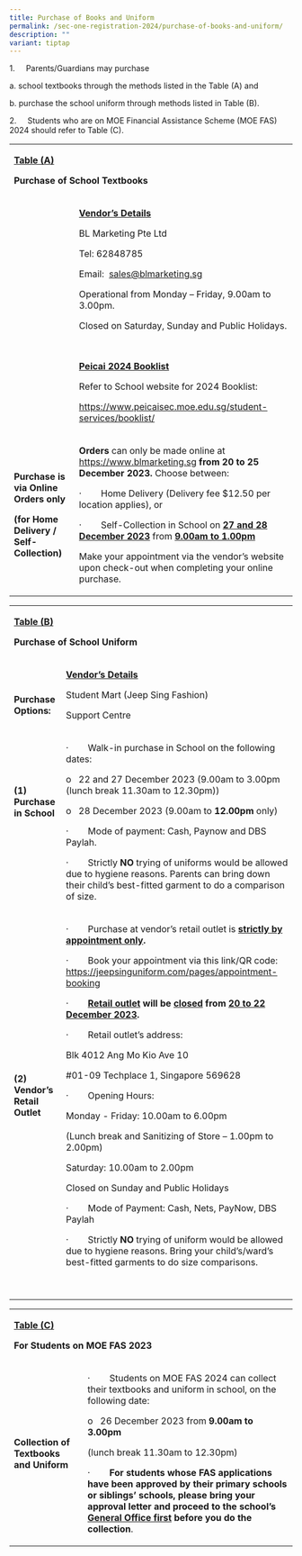 ```yaml
---
title: Purchase of Books and Uniform
permalink: /sec-one-registration-2024/purchase-of-books-and-uniform/
description: ""
variant: tiptap
---
```

<p>1.&nbsp;&nbsp;&nbsp;&nbsp; Parents/Guardians may purchase</p>
<p>a. school textbooks through the methods listed in the Table (A) and</p>
<p>b. purchase the school uniform through methods listed in Table (B).</p>
<p>2.&nbsp;&nbsp;&nbsp;&nbsp; Students who are on MOE Financial Assistance
Scheme (MOE FAS) 2024 should refer to Table (C).</p>
<table style="minWidth: 50px">
<colgroup>
<col>
<col>
</colgroup>
<tbody>
<tr>
<td rowspan="1" colspan="2">
<p><strong><u>Table (A)</u></strong>
</p>
<p><strong>Purchase of School Textbooks</strong>
</p>
</td>
</tr>
<tr>
<td rowspan="1" colspan="1">
<p><strong>&nbsp;</strong>
</p>
</td>
<td rowspan="1" colspan="1">
<p><strong><u>Vendor’s Details</u></strong>
</p>
<p>BL Marketing Pte Ltd</p>
<p>Tel: 62848785</p>
<p>Email: &nbsp;<a href="mailto:sales@blmarketing.sg" rel="noopener noreferrer nofollow" target="_blank">sales@blmarketing.sg</a>
</p>
<p>Operational from Monday – Friday, 9.00am to 3.00pm.</p>
<p>Closed on Saturday, Sunday and Public Holidays.</p>
<p>&nbsp;</p>
<p><strong><u>Peicai 2024 Booklist</u></strong>
</p>
<p>Refer to School website for 2024 Booklist:</p>
<p><a href="https://www.peicaisec.moe.edu.sg/student-services/booklist/" rel="noopener noreferrer nofollow" target="_blank">https://www.peicaisec.moe.edu.sg/student-services/booklist/</a>
</p>
</td>
</tr>
<tr>
<td rowspan="1" colspan="1">
<p><strong>Purchase is via Online Orders only</strong>
</p>
<p><strong>(for Home Delivery / Self-Collection)</strong>
</p>
</td>
<td rowspan="1" colspan="1">
<p><strong>Orders</strong> can only be made online at <a href="https://www.blmarketing.sg" rel="noopener noreferrer nofollow" target="_blank">https://www.blmarketing.sg</a>  <strong>from</strong>  <strong>20 to 25 December 2023. </strong>Choose
between:</p>
<p>·&nbsp;&nbsp;&nbsp;&nbsp;&nbsp;&nbsp;&nbsp; Home Delivery (Delivery fee
$12.50 per location applies), or</p>
<p>·&nbsp;&nbsp;&nbsp;&nbsp;&nbsp;&nbsp;&nbsp; Self-Collection in School
on <strong><u>27 and 28 December 2023</u></strong> from <strong><u>9.00am to 1.00pm</u></strong>
</p>
<p>Make your appointment via the vendor’s website upon check-out when completing
your online purchase.</p>
</td>
</tr>
</tbody>
</table>
<p></p>
<table style="minWidth: 50px">
<colgroup>
<col>
<col>
</colgroup>
<tbody>
<tr>
<td rowspan="1" colspan="2">
<p><strong><u>Table (B)</u></strong>
</p>
<p><strong>Purchase of School Uniform</strong>
</p>
</td>
</tr>
<tr>
<td rowspan="1" colspan="1">
<p><strong>&nbsp;</strong>
</p>
<p><strong>Purchase Options:</strong>
</p>
</td>
<td rowspan="1" colspan="1">
<p><strong><u>Vendor’s Details</u></strong>
</p>
<p>Student Mart (Jeep Sing Fashion)</p>
<p>Support Centre</p>
</td>
</tr>
<tr>
<td rowspan="1" colspan="1">
<p><strong>(1)&nbsp;&nbsp; Purchase in School</strong>
</p>
<p><strong>&nbsp;</strong>
</p>
<p><strong>&nbsp;</strong>
</p>
</td>
<td rowspan="1" colspan="1">
<p>·&nbsp;&nbsp;&nbsp;&nbsp;&nbsp;&nbsp;&nbsp; Walk-in purchase in School
on the following dates:</p>
<p>o&nbsp;&nbsp; 22 and 27 December 2023 (9.00am to 3.00pm (lunch break 11.30am
to 12.30pm))</p>
<p>o&nbsp;&nbsp; 28 December 2023 (9.00am to <strong>12.00pm</strong> only)</p>
<p>·&nbsp;&nbsp;&nbsp;&nbsp;&nbsp;&nbsp;&nbsp; Mode of payment: Cash, Paynow
and DBS Paylah.</p>
<p>·&nbsp;&nbsp;&nbsp;&nbsp;&nbsp;&nbsp;&nbsp; Strictly <strong>NO</strong> trying
of uniforms would be allowed due to hygiene reasons. Parents can bring
down their child’s best-fitted garment to do a comparison of size.</p>
</td>
</tr>
<tr>
<td rowspan="1" colspan="1">
<p><strong>(2)&nbsp;&nbsp; Vendor’s Retail Outlet</strong>
</p>
<p><strong>&nbsp;</strong>
</p>
</td>
<td rowspan="1" colspan="1">
<p>·&nbsp;&nbsp;&nbsp;&nbsp;&nbsp;&nbsp;&nbsp; Purchase at vendor’s retail
outlet is <strong><u>strictly by appointment only</u>.</strong>
</p>
<p>·&nbsp;&nbsp;&nbsp;&nbsp;&nbsp;&nbsp;&nbsp; Book your appointment via
this link/QR code: <a href="https://jeepsinguniform.com/pages/appointment-booking" rel="noopener noreferrer nofollow" target="_blank">https://jeepsinguniform.com/pages/appointment-booking</a>
</p>
<p>·&nbsp;&nbsp;&nbsp;&nbsp;&nbsp;&nbsp;&nbsp; <strong><u>Retail outlet</u> will be <u>closed</u> from <u>20 to 22 December 2023</u>.</strong>
</p>
<p>·&nbsp;&nbsp;&nbsp;&nbsp;&nbsp;&nbsp;&nbsp; Retail outlet’s address:</p>
<p>Blk 4012 Ang Mo Kio Ave 10</p>
<p>#01-09 Techplace 1, Singapore 569628</p>
<p>·&nbsp;&nbsp;&nbsp;&nbsp;&nbsp;&nbsp;&nbsp; Opening Hours:</p>
<p>Monday - Friday: 10.00am to 6.00pm</p>
<p>(Lunch break and Sanitizing of Store – 1.00pm to 2.00pm)</p>
<p>Saturday: 10.00am to 2.00pm</p>
<p>Closed on Sunday and Public Holidays</p>
<p>·&nbsp;&nbsp;&nbsp;&nbsp;&nbsp;&nbsp;&nbsp; Mode of Payment: Cash, Nets,
PayNow, DBS Paylah</p>
<p>·&nbsp;&nbsp;&nbsp;&nbsp;&nbsp;&nbsp;&nbsp; Strictly <strong>NO</strong> trying
of uniform would be allowed due to hygiene reasons. Bring your child’s/ward’s
best-fitted garments to do size comparisons.</p>
<p>&nbsp;</p>
</td>
</tr>
</tbody>
</table>
<p></p>
<table style="minWidth: 50px">
<colgroup>
<col>
<col>
</colgroup>
<tbody>
<tr>
<td rowspan="1" colspan="2">
<p><strong><u>Table (C)</u></strong>
</p>
<p><strong>For Students on MOE FAS 2023</strong>
</p>
</td>
</tr>
<tr>
<td rowspan="1" colspan="1">
<p><strong>Collection of Textbooks and Uniform</strong>
</p>
</td>
<td rowspan="1" colspan="1">
<p>·&nbsp;&nbsp;&nbsp;&nbsp;&nbsp;&nbsp;&nbsp; Students on MOE FAS 2024 can
collect their textbooks and uniform in school, on the following date:</p>
<p>o&nbsp;&nbsp; 26 December 2023 from <strong>9.00am to 3.00pm</strong>
</p>
<p>(lunch break 11.30am to 12.30pm)</p>
<p>·&nbsp;&nbsp;&nbsp;&nbsp;&nbsp;&nbsp;&nbsp; <strong>For students whose FAS applications have been approved by their primary schools or siblings’ schools, please bring your approval letter and proceed to the school’s <u>General Office first</u> before you do the collection</strong>.</p>
</td>
</tr>
</tbody>
</table>
<p></p>